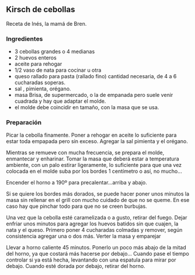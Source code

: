## Kirsch de cebollas

Receta de Inés, la mamá de Bren.

### Ingredientes

- 3 cebollas grandes o 4 medianas
- 2 huevos enteros 
- aceite para rehogar
- 1/2 vaso de nata para cocinar u otra
- queso rallado para pasta (rallado fino) cantidad necesaria, de 4 a 6 cucharadas soperas.
- sal , pimienta, orégano. 
- masa Brisa, de supermercado, o la de empanada pero suele venir cuadrada y hay que adaptar el molde. 
- el molde debe coincidir en tamaño, con la masa que se usa.

### Preparación

Picar la cebolla finamente.
Poner a rehogar en aceite lo suficiente para estar toda empapada pero sin exceso.
Agregar la sal pimienta y el orégano.

Mientras se remueve con mucha frecuencia, se prepara el molde, enmantecar y enharinar.
Tomar la masa que deberá estar a temperatura ambiente, con un palo estirar ligeramente,
lo suficiente para que una vez colocada en el molde suba por los bordes 1 centímetro o así, no mucho...

Encender el horno a 190º para precalentar...arriba y abajo.

Si se quiere los bordes más dorados,
se puede hacer poner unos minutos la masa sin rellenar en el grill
con mucho cuidado de que no se queme.
En ese caso hay que pinchar todo para que no se creen burbujas.

Una vez que la cebolla esté caramelizada o a gusto, retirar del fuego.
Dejar enfriar unos minutos para agregar los huevos batidos sin que cuajen,
la nata y el queso.
Primero poner 4 cucharadas colmadas y remover,
según consistencia agregar una o dos más.
Verter la masa y emparejar

Llevar a horno caliente 45 minutos.
Ponerlo un poco más abajo de la mitad del horno, ya que costará más hacerse por debajo...
Cuando pase el tiempo controlar si ya está hecha,
levantando con una espatula para mirar por debajo.
Cuando esté dorada por debajo, retirar del horno.


